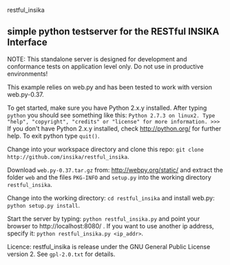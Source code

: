 
restful_insika

simple python testserver for the RESTful INSIKA Interface
---------------------------------------------------------

NOTE: This standalone server is designed for development and conformance tests on application level only. Do not use in productive environments!


This example relies on web.py and has been tested to work with version web.py-0.37.

To get started, make sure you have Python 2.x.y installed. 
After typing `python` you should see something like this: 
`Python 2.7.3 on linux2. Type "help", "copyright", "credits" or "license" for more information. >>>`
If you don't have Python 2.x.y installed, check http://python.org/ for further help. To exit python type `quit()`. 

Change into your workspace directory and clone this repo: 
`git clone http://github.com/insika/restful_insika`.

Download `web.py-0.37.tar.gz` from: http://webpy.org/static/ and extract the folder `web` and the files `PKG-INFO` and `setup.py` into the working directory `restful_insika`. 

Change into the working directory: 
`cd restful_insika` 
and install web.py: 
`python setup.py install`.

Start the server by typing: 
`python restful_insika.py` 
and point your browser to http://localhost:8080/ . 
If you want to use another ip address, specify it: 
`python restful_insika.py <ip_addr>`.


Licence:
restful_insika is release under the GNU General Public License version 2. See `gpl-2.0.txt` for details.

